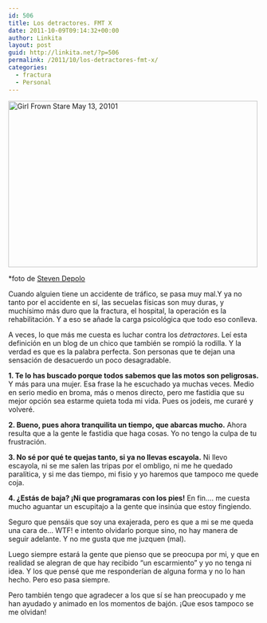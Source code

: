 ```yaml
---
id: 506
title: Los detractores. FMT X
date: 2011-10-09T09:14:32+00:00
author: Linkita
layout: post
guid: http://linkita.net/?p=506
permalink: /2011/10/los-detractores-fmt-x/
categories:
  - fractura
  - Personal
---
```

[<img src="http://farm4.static.flickr.com/3305/4605620980_b653394540.jpg" alt="Girl Frown Stare May 13, 20101" width="500" height="334" />](http://www.flickr.com/photos/stevendepolo/4605620980/ "Girl Frown Stare May 13, 20101 by stevendepolo, on Flickr")

*foto de [Steven Depolo](http://www.flickr.com/photos/stevendepolo/)

Cuando alguien tiene un accidente de tráfico, se pasa muy mal.Y ya no tanto por el accidente en sí, las secuelas físicas son muy duras, y muchísimo más duro que la fractura, el hospital, la operación es la rehabilitación. Y a eso se añade la carga psicológica que todo eso conlleva.

A veces, lo que más me cuesta es luchar contra los _detractores_. Leí esta definición en un blog de un chico que también se rompió la rodilla. Y la verdad es que es la palabra perfecta. Son personas que te dejan una sensación de desacuerdo un poco desagradable.

**1. Te lo has buscado porque todos sabemos que las motos son peligrosas.** Y más para una mujer. Esa frase la he escuchado ya muchas veces. Medio en serio medio en broma, más o menos directo, pero me fastidia que su mejor opción sea estarme quieta toda mi vida. Pues os jodeis, me curaré y volveré.

**2. Bueno, pues ahora tranquilita un tiempo, que abarcas mucho.** Ahora resulta que a la gente le fastidia que haga cosas. Yo no tengo la culpa de tu frustración.

**3. No sé por qué te quejas tanto, si ya no llevas escayola.** Ni llevo escayola, ni se me salen las tripas por el ombligo, ni me he quedado paralítica, y si me das tiempo, mi fisio y yo haremos que tampoco me quede coja.

**4. ¿Estás de baja? ¡Ni que programaras con los pies!** En fin&#8230;. me cuesta mucho aguantar un escupitajo a la gente que insinúa que estoy fingiendo.

Seguro que pensáis que soy una exajerada, pero es que a mi se me queda una cara de&#8230; WTF! e intento olvidarlo porque sino, no hay manera de seguir adelante. Y no me gusta que me juzquen (mal).

Luego siempre estará la gente que pienso que se preocupa por mi, y que en realidad se alegran de que hay recibido &#8220;un escarmiento&#8221; y yo no tenga ni idea. Y los que pensé que me responderían de alguna forma y no lo han hecho. Pero eso pasa siempre.

Pero también tengo que agradecer a los que sí se han preocupado y me han ayudado y animado en los momentos de bajón. ¡Que esos tampoco se me olvidan!

&nbsp;